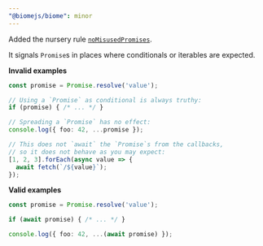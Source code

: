 ```yaml
---
"@biomejs/biome": minor
---
```


Added the nursery rule [`noMisusedPromises`](https://biomejs.dev/linter/rules/no-misused-promises/).

It signals `Promise`s in places where conditionals or iterables are expected.

**Invalid examples**

```ts
const promise = Promise.resolve('value');

// Using a `Promise` as conditional is always truthy:
if (promise) { /* ... */ }

// Spreading a `Promise` has no effect:
console.log({ foo: 42, ...promise });

// This does not `await` the `Promise`s from the callbacks,
// so it does not behave as you may expect:
[1, 2, 3].forEach(async value => {
  await fetch(`/${value}`);
});
```

**Valid examples**

```ts
const promise = Promise.resolve('value');

if (await promise) { /* ... */ }

console.log({ foo: 42, ...(await promise) });
```
